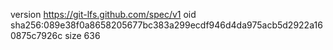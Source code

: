version https://git-lfs.github.com/spec/v1
oid sha256:089e38f0a8658205677bc383a299ecdf946d4da975acb5d2922a160875c7926c
size 636
